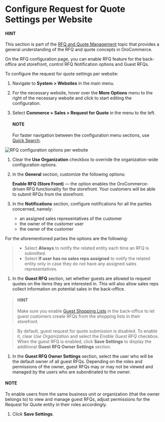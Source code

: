 <a id="user-guide-system-configuration-commerce-sales-rfq-website"></a>

<a id="sys-conf-commerce-sales-rfq-notifications-website"></a>

# Configure Request for Quote Settings per Website

#### HINT
This section is part of the [RFQ and Quote Management](../../../../../../concept-guides/customers-sales/rfq-quotes/index.md#concept-guide-rfq-quotes) topic that provides a general understanding of the RFQ and quote concepts in OroCommerce.

On the RFQ configuration page, you can enable RFQ feature for the back-office and storefront, control RFQ Notification options and Guest RFQs.

To configure the request for quote settings per website:

1. Navigate to **System > Websites** in the main menu.
2. For the necessary website, hover over the <i class="fa fa-ellipsis-h fa-lg" aria-hidden="true"></i> **More Options** menu to the right of the necessary website and click <i class="fas fa-cog" aria-hidden="true"></i> to start editing the configuration.
3. Select **Commerce > Sales > Request for Quote** in the menu to the left.

   #### NOTE
   For faster navigation between the configuration menu sections, use [Quick Search](../../../../configuration/quick-search.md#user-guide-system-configuration-quick-search).

![RFQ configuration options per website](user/img/system/websites/web_configuration/website_rfq_config.png)
1. Clear the **Use Organization** checkbox to override the organization-wide configuration options.
2. In the **General** section, customize the following options:

   **Enable RFQ (Store Front)** — the option enables the OroCommerce-driven RFQ functionality for the storefront. Your customers will be able to submit RFQs from the storefront.
3. In the **Notifications** section, configure notifications for all the parties concerned, namely:
   * an assigned sales representatives of the customer
   * the owner of the customer user
   * the owner of the customer

For the aforementioned parties the options are the following:

> * Select **Always** to notify the related entity each time an RFQ is submitted.
> * Select **If user has no sales reps assigned** to notify the related entity only in case they do not have any assigned sales representatives.
1. In the **Guest RFQ** section, set whether guests are allowed to request quotes on the items they are interested in. This will also allow sales reps collect information on potential sales in the back-office.

> #### HINT
> Make sure you enable [Guest Shopping Lists](website-guest-shopping-list.md#user-guide-system-configuration-commerce-sales-shopping-list-per-website) in the back-office to let guest customers create RFQs from the shopping lists in their storefront.

> By default, guest request for quote submission is disabled. To enable it, clear *Use Organization* and select the *Enable Guest RFQ* checkbox. When the guest RFQ is enabled, click **Save Settings** to display the additional **Guest RFQ Owner Settings** section.
1. In the **Guest RFQ Owner Settings** section, select the user who will be the default owner of all guest RFQs.  Depending on the roles and permissions of the owner, guest RFQs may or may not be viewed and managed by the users who are subordinated to the owner.

#### NOTE
To enable users from the same business unit or organization (that the owner belongs to) to view and manage guest RFQs, adjust permissions for the Request for Quote entity in their roles accordingly.

1. Click **Save Settings**.

<!-- fa-bars = fa-navicon -->
<!-- Ic Tiles is used as Set As Default in saved views, and as tiles in display layout options -->
<!-- IcPencil refers to Rename in Commerce and Inline Editing in CRM -->
<!-- Check mark in the square. -->
<!-- SortDesc is also used as drop-down arrow -->
<!-- A -->
<!-- B -->
<!-- C -->
<!-- D -->
<!-- E -->
<!-- F -->
<!-- G -->
<!-- H -->
<!-- I -->
<!-- L -->
<!-- M -->
<!-- P -->
<!-- R -->
<!-- S -->
<!-- T -->
<!-- U -->
<!-- Z -->
